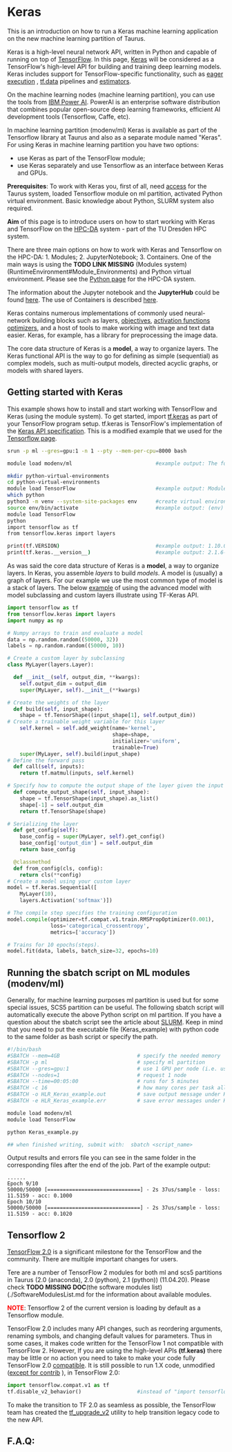 # Keras

This is an introduction on how to run a
Keras machine learning application on the new machine learning partition
of Taurus.

Keras is a high-level neural network API,
written in Python and capable of running on top of
[TensorFlow](https://github.com/tensorflow/tensorflow).
In this page, [Keras](https://www.tensorflow.org/guide/keras) will be
considered as a TensorFlow's high-level API for building and training
deep learning models. Keras includes support for TensorFlow-specific
functionality, such as [eager execution](https://www.tensorflow.org/guide/keras#eager_execution)
, [tf.data](https://www.tensorflow.org/api_docs/python/tf/data) pipelines
and [estimators](https://www.tensorflow.org/guide/estimator).

On the machine learning nodes (machine learning partition), you can use
the tools from [IBM Power AI](./power_ai.md). PowerAI is an enterprise
software distribution that combines popular open-source deep learning
frameworks, efficient AI development tools (Tensorflow, Caffe, etc).

In machine learning partition (modenv/ml) Keras is available as part of
the Tensorflow library at Taurus and also as a separate module named
"Keras". For using Keras in machine learning partition you have two
options:

- use Keras as part of the TensorFlow module;
- use Keras separately and use Tensorflow as an interface between
    Keras and GPUs.

**Prerequisites**: To work with Keras you, first of all, need
[access](../access/ssh_login.md) for the Taurus system, loaded
Tensorflow module on ml partition, activated Python virtual environment.
Basic knowledge about Python, SLURM system also required.

**Aim** of this page is to introduce users on how to start working with
Keras and TensorFlow on the [HPC-DA](../jobs_and_resources/hpcda.md)
system - part of the TU Dresden HPC system.

There are three main options on how to work with Keras and Tensorflow on
the HPC-DA: 1. Modules; 2. JupyterNotebook; 3. Containers. One of the
main ways is using the **TODO LINK MISSING** (Modules
system)(RuntimeEnvironment#Module_Environments) and Python virtual
environment. Please see the
[Python page](./python.md) for the HPC-DA
system.

The information about the Jupyter notebook and the **JupyterHub** could
be found [here](../access/jupyterhub.md). The use of
Containers is described [here](tensorflow_container_on_hpcda.md).

Keras contains numerous implementations of commonly used neural-network
building blocks such as layers,
[objectives](https://en.wikipedia.org/wiki/Objective_function),
[activation functions](https://en.wikipedia.org/wiki/Activation_function)
[optimizers](https://en.wikipedia.org/wiki/Mathematical_optimization),
and a host of tools
to make working with image and text data easier. Keras, for example, has
a library for preprocessing the image data.

The core data structure of Keras is a
**model**, a way to organize layers. The Keras functional API is the way
to go for defining as simple (sequential) as complex models, such as
multi-output models, directed acyclic graphs, or models with shared
layers.

## Getting started with Keras

This example shows how to install and start working with TensorFlow and
Keras (using the module system). To get started, import [tf.keras](https://www.tensorflow.org/api_docs/python/tf/keras)
as part of your TensorFlow program setup.
tf.keras is TensorFlow's implementation of the [Keras API
specification](https://keras.io/). This is a modified example that we
used for the [Tensorflow page](./tensorflow.md).

```bash
srun -p ml --gres=gpu:1 -n 1 --pty --mem-per-cpu=8000 bash

module load modenv/ml                           #example output: The following have been reloaded with a version change:  1) modenv/scs5 => modenv/ml

mkdir python-virtual-environments
cd python-virtual-environments
module load TensorFlow                          #example output: Module TensorFlow/1.10.0-PythonAnaconda-3.6 and 1 dependency loaded.
which python
python3 -m venv --system-site-packages env      #create virtual environment "env" which inheriting with global site packages
source env/bin/activate                         #example output: (env) bash-4.2$
module load TensorFlow
python
import tensorflow as tf
from tensorflow.keras import layers

print(tf.VERSION)                               #example output: 1.10.0
print(tf.keras.__version__)                     #example output: 2.1.6-tf
```

As was said the core data structure of Keras is a **model**, a way to
organize layers. In Keras, you assemble *layers* to build *models*. A
model is (usually) a graph of layers. For our example we use the most
common type of model is a stack of layers. The below [example](https://www.tensorflow.org/guide/keras#model_subclassing)
of using the advanced model with model
subclassing and custom layers illustrate using TF-Keras API.

```python
import tensorflow as tf
from tensorflow.keras import layers
import numpy as np

# Numpy arrays to train and evaluate a model
data = np.random.random((50000, 32))
labels = np.random.random((50000, 10))

# Create a custom layer by subclassing
class MyLayer(layers.Layer):

  def __init__(self, output_dim, **kwargs):
    self.output_dim = output_dim
    super(MyLayer, self).__init__(**kwargs)

# Create the weights of the layer
  def build(self, input_shape):
    shape = tf.TensorShape((input_shape[1], self.output_dim))
# Create a trainable weight variable for this layer
    self.kernel = self.add_weight(name='kernel',
                                  shape=shape,
                                  initializer='uniform',
                                  trainable=True)
    super(MyLayer, self).build(input_shape)
# Define the forward pass
  def call(self, inputs):
    return tf.matmul(inputs, self.kernel)

# Specify how to compute the output shape of the layer given the input shape.
  def compute_output_shape(self, input_shape):
    shape = tf.TensorShape(input_shape).as_list()
    shape[-1] = self.output_dim
    return tf.TensorShape(shape)

# Serializing the layer
  def get_config(self):
    base_config = super(MyLayer, self).get_config()
    base_config['output_dim'] = self.output_dim
    return base_config

  @classmethod
  def from_config(cls, config):
    return cls(**config)
# Create a model using your custom layer
model = tf.keras.Sequential([
    MyLayer(10),
    layers.Activation('softmax')])

# The compile step specifies the training configuration
model.compile(optimizer=tf.compat.v1.train.RMSPropOptimizer(0.001),
              loss='categorical_crossentropy',
              metrics=['accuracy'])

# Trains for 10 epochs(steps).
model.fit(data, labels, batch_size=32, epochs=10)
```

## Running the sbatch script on ML modules (modenv/ml)

Generally, for machine learning purposes ml partition is used but for
some special issues, SCS5 partition can be useful. The following sbatch
script will automatically execute the above Python script on ml
partition. If you have a question about the sbatch script see the
article about [SLURM](./../jobs_and_resources/binding_and_distribution_of_tasks.md).
Keep in mind that you need to put the executable file (Keras_example) with
python code to the same folder as bash script or specify the path.

```bash
#!/bin/bash
#SBATCH --mem=4GB                         # specify the needed memory
#SBATCH -p ml                             # specify ml partition
#SBATCH --gres=gpu:1                      # use 1 GPU per node (i.e. use one GPU per task)
#SBATCH --nodes=1                         # request 1 node
#SBATCH --time=00:05:00                   # runs for 5 minutes
#SBATCH -c 16                             # how many cores per task allocated
#SBATCH -o HLR_Keras_example.out          # save output message under HLR_${SLURMJOBID}.out
#SBATCH -e HLR_Keras_example.err          # save error messages under HLR_${SLURMJOBID}.err

module load modenv/ml
module load TensorFlow

python Keras_example.py

## when finished writing, submit with:  sbatch <script_name>
```

Output results and errors file you can see in the same folder in the
corresponding files after the end of the job. Part of the example
output:

```
......
Epoch 9/10
50000/50000 [==============================] - 2s 37us/sample - loss: 11.5159 - acc: 0.1000
Epoch 10/10
50000/50000 [==============================] - 2s 37us/sample - loss: 11.5159 - acc: 0.1020
```

## Tensorflow 2

[TensorFlow 2.0](https://blog.tensorflow.org/2019/09/tensorflow-20-is-now-available.html)
is a significant milestone for the
TensorFlow and the community. There are multiple important changes for
users.

Tere are a number of TensorFlow 2 modules for both ml and scs5
partitions in Taurus (2.0 (anaconda), 2.0 (python), 2.1 (python))
(11.04.20). Please check **TODO MISSING DOC**(the software modules list)(./SoftwareModulesList.md
for the information about available
modules.

<span style="color:red">**NOTE**</span>: Tensorflow 2 of the
current version is loading by default as a Tensorflow module.

TensorFlow 2.0 includes many API changes, such as reordering arguments,
renaming symbols, and changing default values for parameters. Thus in
some cases, it makes code written for the TensorFlow 1 not compatible
with TensorFlow 2. However, If you are using the high-level APIs
**(tf.keras)** there may be little or no action you need to take to make
your code fully TensorFlow 2.0 [compatible](https://www.tensorflow.org/guide/migrate).
It is still possible to run 1.X code,
unmodified ([except for contrib](https://github.com/tensorflow/community/blob/master/rfcs/20180907-contrib-sunset.md)
), in TensorFlow 2.0:

```python
import tensorflow.compat.v1 as tf
tf.disable_v2_behavior()                  #instead of "import tensorflow as tf"
```

To make the transition to TF 2.0 as seamless as possible, the TensorFlow
team has created the [tf_upgrade_v2](https://www.tensorflow.org/guide/upgrade)
utility to help transition legacy code to the new API.

## F.A.Q:

